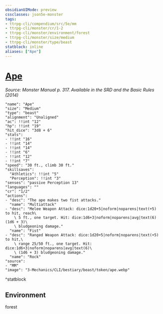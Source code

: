 ```yaml
---
obsidianUIMode: preview
cssclasses: json5e-monster
tags:
- ttrpg-cli/compendium/src/5e/mm
- ttrpg-cli/monster/cr/1-2
- ttrpg-cli/monster/environment/forest
- ttrpg-cli/monster/size/medium
- ttrpg-cli/monster/type/beast
statblock: inline
aliases: ["Ape"]
---
```

# [Ape](3-Mechanics\CLI\bestiary\beast/ape.md)
*Source: Monster Manual p. 317. Available in the <span title='Systems Reference Document (5.1)'>SRD</span> and the Basic Rules (2014)*  

```statblock
"name": "Ape"
"size": "Medium"
"type": "beast"
"alignment": "Unaligned"
"ac": !!int "12"
"hp": !!int "19"
"hit_dice": "3d8 + 6"
"stats":
- !!int "16"
- !!int "14"
- !!int "14"
- !!int "6"
- !!int "12"
- !!int "7"
"speed": "30 ft., climb 30 ft."
"skillsaves":
  "Athletics": !!int "5"
  "Perception": !!int "3"
"senses": "passive Perception 13"
"languages": ""
"cr": "1/2"
"actions":
- "desc": "The ape makes two fist attacks."
  "name": "Multiattack"
- "desc": "Melee Weapon Attack: dice:1d20+5|noform|noparens|text(+5) to hit, reach\
    \ 5 ft., one target. Hit: dice:1d6+3|noform|noparens|avg|text(6) (1d6 + 3)\
    \ bludgeoning damage."
  "name": "Fist"
- "desc": "Ranged Weapon Attack: dice:1d20+5|noform|noparens|text(+5) to hit,\
    \ range 25/50 ft., one target. Hit: dice:1d6+3|noform|noparens|avg|text(6)\
    \ (1d6 + 3) bludgeoning damage."
  "name": "Rock"
"source":
- "MM"
"image": "3-Mechanics/CLI/bestiary/beast/token/ape.webp"
```
^statblock

## Environment

forest
